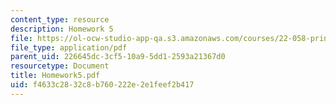 ```yaml
---
content_type: resource
description: Homework 5
file: https://ol-ocw-studio-app-qa.s3.amazonaws.com/courses/22-058-principles-of-medical-imaging-fall-2002/f4633c2832c8b760222e2e1feef2b417_Homework5.pdf
file_type: application/pdf
parent_uid: 226645dc-3cf5-10a9-5dd1-2593a21367d0
resourcetype: Document
title: Homework5.pdf
uid: f4633c28-32c8-b760-222e-2e1feef2b417
---
```

